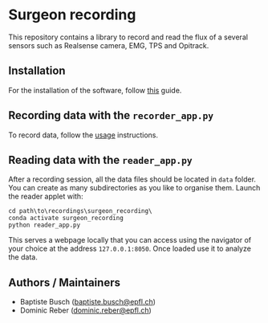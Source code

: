 # Surgeon recording

This repository contains a library to record and read the flux of a several sensors such as Realsense camera, EMG, TPS
and Opitrack.

## Installation

For the installation of the software, follow [this](installation.md) guide.

## Recording data with the `recorder_app.py`

To record data, follow the [usage](usage.md) instructions.

## Reading data with the `reader_app.py`

After a recording session, all the data files should be located in `data` folder. You can create as many subdirectories
as you like to organise them. Launch the reader applet with:

```
cd path\to\recordings\surgeon_recording\
conda activate surgeon_recording
python reader_app.py
```

This serves a webpage locally that you can access using the navigator of your choice at the address `127.0.0.1:8050`.
Once loaded use it to analyze the data.

## Authors / Maintainers

- Baptiste Busch ([baptiste.busch@epfl.ch](mailto:baptiste.busch@epfl.ch))
- Dominic Reber ([dominic.reber@epfl.ch](mailto:dominic.reber@epfl.ch))